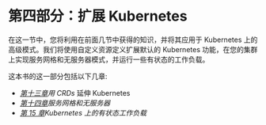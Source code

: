 # 第四部分：扩展 Kubernetes

在这一节中，您将利用在前面几节中获得的知识，并将其应用于 Kubernetes 上的高级模式。我们将使用自定义资源定义扩展默认的 Kubernetes 功能，在您的集群上实现服务网格和无服务器模式，并运行一些有状态的工作负载。

这本书的这一部分包括以下几章:

*   [*第十三章*](13.html#_idTextAnchor289)*用 CRDs* 延伸 Kubernetes
*   [*第十四章*](14.html#_idTextAnchor307)*服务网格和无服务器*
*   [*第 15 章*](15.html#_idTextAnchor322)*Kubernetes 上的有状态工作负载*